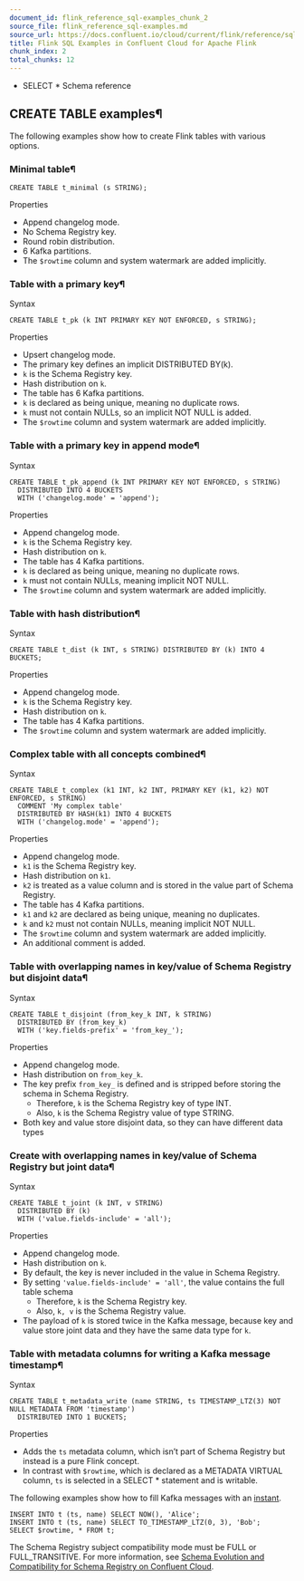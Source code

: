 ```yaml
---
document_id: flink_reference_sql-examples_chunk_2
source_file: flink_reference_sql-examples.md
source_url: https://docs.confluent.io/cloud/current/flink/reference/sql-examples.html
title: Flink SQL Examples in Confluent Cloud for Apache Flink
chunk_index: 2
total_chunks: 12
---
```


* SELECT * Schema reference

## CREATE TABLE examples¶

The following examples show how to create Flink tables with various options.

### Minimal table¶

    CREATE TABLE t_minimal (s STRING);

Properties

  * Append changelog mode.
  * No Schema Registry key.
  * Round robin distribution.
  * 6 Kafka partitions.
  * The `$rowtime` column and system watermark are added implicitly.

### Table with a primary key¶

Syntax

    CREATE TABLE t_pk (k INT PRIMARY KEY NOT ENFORCED, s STRING);

Properties

  * Upsert changelog mode.
  * The primary key defines an implicit DISTRIBUTED BY(k).
  * `k` is the Schema Registry key.
  * Hash distribution on `k`.
  * The table has 6 Kafka partitions.
  * `k` is declared as being unique, meaning no duplicate rows.
  * `k` must not contain NULLs, so an implicit NOT NULL is added.
  * The `$rowtime` column and system watermark are added implicitly.

### Table with a primary key in append mode¶

Syntax

    CREATE TABLE t_pk_append (k INT PRIMARY KEY NOT ENFORCED, s STRING)
      DISTRIBUTED INTO 4 BUCKETS
      WITH ('changelog.mode' = 'append');

Properties

  * Append changelog mode.
  * `k` is the Schema Registry key.
  * Hash distribution on `k`.
  * The table has 4 Kafka partitions.
  * `k` is declared as being unique, meaning no duplicate rows.
  * `k` must not contain NULLs, meaning implicit NOT NULL.
  * The `$rowtime` column and system watermark are added implicitly.

### Table with hash distribution¶

Syntax

    CREATE TABLE t_dist (k INT, s STRING) DISTRIBUTED BY (k) INTO 4 BUCKETS;

Properties

  * Append changelog mode.
  * `k` is the Schema Registry key.
  * Hash distribution on `k`.
  * The table has 4 Kafka partitions.
  * The `$rowtime` column and system watermark are added implicitly.

### Complex table with all concepts combined¶

Syntax

    CREATE TABLE t_complex (k1 INT, k2 INT, PRIMARY KEY (k1, k2) NOT ENFORCED, s STRING)
      COMMENT 'My complex table'
      DISTRIBUTED BY HASH(k1) INTO 4 BUCKETS
      WITH ('changelog.mode' = 'append');

Properties

  * Append changelog mode.
  * `k1` is the Schema Registry key.
  * Hash distribution on `k1`.
  * `k2` is treated as a value column and is stored in the value part of Schema Registry.
  * The table has 4 Kafka partitions.
  * `k1` and `k2` are declared as being unique, meaning no duplicates.
  * `k` and `k2` must not contain NULLs, meaning implicit NOT NULL.
  * The `$rowtime` column and system watermark are added implicitly.
  * An additional comment is added.

### Table with overlapping names in key/value of Schema Registry but disjoint data¶

Syntax

    CREATE TABLE t_disjoint (from_key_k INT, k STRING)
      DISTRIBUTED BY (from_key_k)
      WITH ('key.fields-prefix' = 'from_key_');

Properties

  * Append changelog mode.
  * Hash distribution on `from_key_k`.
  * The key prefix `from_key_` is defined and is stripped before storing the schema in Schema Registry.
    * Therefore, `k` is the Schema Registry key of type INT.
    * Also, `k` is the Schema Registry value of type STRING.
  * Both key and value store disjoint data, so they can have different data types

### Create with overlapping names in key/value of Schema Registry but joint data¶

Syntax

    CREATE TABLE t_joint (k INT, v STRING)
      DISTRIBUTED BY (k)
      WITH ('value.fields-include' = 'all');

Properties

  * Append changelog mode.
  * Hash distribution on `k`.
  * By default, the key is never included in the value in Schema Registry.
  * By setting `'value.fields-include' = 'all'`, the value contains the full table schema
    * Therefore, `k` is the Schema Registry key.
    * Also, `k, v` is the Schema Registry value.
  * The payload of `k` is stored twice in the Kafka message, because key and value store joint data and they have the same data type for `k`.

### Table with metadata columns for writing a Kafka message timestamp¶

Syntax

    CREATE TABLE t_metadata_write (name STRING, ts TIMESTAMP_LTZ(3) NOT NULL METADATA FROM 'timestamp')
      DISTRIBUTED INTO 1 BUCKETS;

Properties

  * Adds the `ts` metadata column, which isn’t part of Schema Registry but instead is a pure Flink concept.
  * In contrast with `$rowtime`, which is declared as a METADATA VIRTUAL column, `ts` is selected in a SELECT * statement and is writable.

The following examples show how to fill Kafka messages with an [instant](datatypes.html#flink-sql-timestamp-comparison-timestamp-ltz).

    INSERT INTO t (ts, name) SELECT NOW(), 'Alice';
    INSERT INTO t (ts, name) SELECT TO_TIMESTAMP_LTZ(0, 3), 'Bob';
    SELECT $rowtime, * FROM t;

The Schema Registry subject compatibility mode must be FULL or FULL_TRANSITIVE. For more information, see [Schema Evolution and Compatibility for Schema Registry on Confluent Cloud](../../sr/fundamentals/schema-evolution.html#schema-evolution-and-compatibility).

